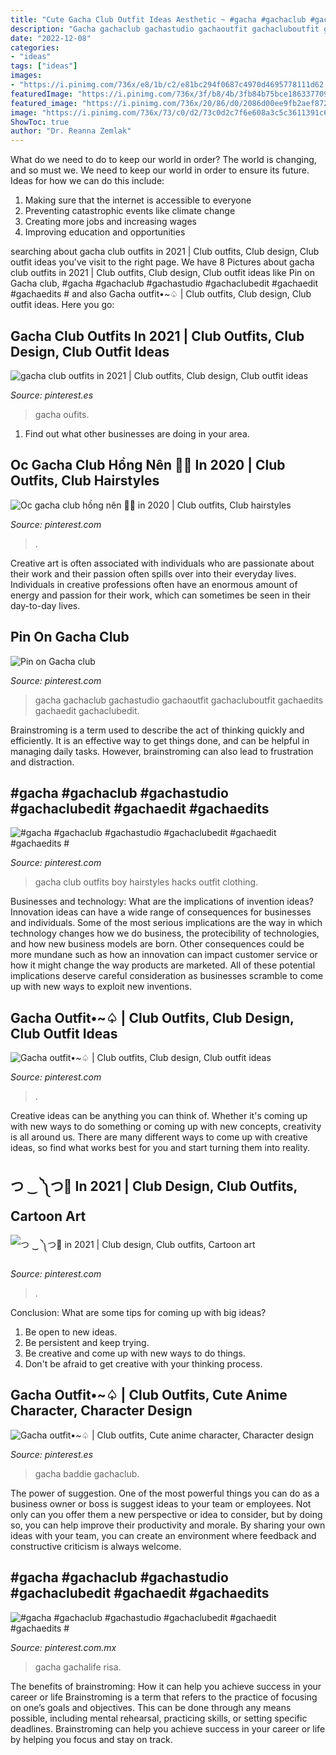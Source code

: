 ```yaml
---
title: "Cute Gacha Club Outfit Ideas Aesthetic ~ #gacha #gachaclub #gachastudio #gachaclubedit #gachaedit #gachaedits #"
description: "Gacha gachaclub gachastudio gachaoutfit gachacluboutfit gachaedits gachaedit gachaclubedit"
date: "2022-12-08"
categories:
- "ideas"
tags: ["ideas"]
images:
- "https://i.pinimg.com/736x/e8/1b/c2/e81bc294f0687c4970d4695778111d62.jpg"
featuredImage: "https://i.pinimg.com/736x/3f/b8/4b/3fb84b75bce186337709917247dbc0f6.jpg"
featured_image: "https://i.pinimg.com/736x/20/86/d0/2086d00ee9fb2aef872be5b07a8dc78a.jpg"
image: "https://i.pinimg.com/736x/73/c0/d2/73c0d2c7f6e608a3c5c3611391c6d674.jpg"
ShowToc: true
author: "Dr. Reanna Zemlak"
---
```



What do we need to do to keep our world in order?
The world is changing, and so must we. We need to keep our world in order to ensure its future. Ideas for how we can do this include: 
1. Making sure that the internet is accessible to everyone 
2. Preventing catastrophic events like climate change 
3. Creating more jobs and increasing wages 
4. Improving education and opportunities 

	

		
searching about gacha club outfits in 2021 | Club outfits, Club design, Club outfit ideas you've visit to the right page. We have 8 Pictures about gacha club outfits in 2021 | Club outfits, Club design, Club outfit ideas like Pin on Gacha club, #gacha #gachaclub #gachastudio #gachaclubedit #gachaedit #gachaedits # and also Gacha outfit•~♤ | Club outfits, Club design, Club outfit ideas. Here you go:
		
    
## Gacha Club Outfits In 2021 | Club Outfits, Club Design, Club Outfit Ideas

<img loading=lazy src="https://i.pinimg.com/736x/c2/04/be/c204bedb8a2ef6cc8347d63ad37738fa.jpg" onerror="this.onerror=null;this.src='https://tse2.mm.bing.net/th?id=OIP.AMW9144IAUqz6QROcj8q1AHaFV&amp;pid=15.1';" alt="gacha club outfits in 2021 | Club outfits, Club design, Club outfit ideas">

_Source: pinterest.es_

>gacha oufits. 

	

1. Find out what other businesses are doing in your area.

    
## Oc Gacha Club Hồng Nên 🌸🌸 In 2020 | Club Outfits, Club Hairstyles

<img loading=lazy src="https://i.pinimg.com/736x/1d/cc/40/1dcc40edbb026db9a8c4ce8b9e1733e7.jpg" onerror="this.onerror=null;this.src='https://tse3.mm.bing.net/th?id=OIP.kWwaBxuDlGEUvMHRcm54OQHaHa&amp;pid=15.1';" alt="Oc gacha club hồng nên 🌸🌸 in 2020 | Club outfits, Club hairstyles">

_Source: pinterest.com_

>. 

	

Creative art is often associated with individuals who are passionate about their work and their passion often spills over into their everyday lives. Individuals in creative professions often have an enormous amount of energy and passion for their work, which can sometimes be seen in their day-to-day lives.

    
## Pin On Gacha Club

<img loading=lazy src="https://i.pinimg.com/736x/20/86/d0/2086d00ee9fb2aef872be5b07a8dc78a.jpg" onerror="this.onerror=null;this.src='https://tse3.mm.bing.net/th?id=OIP.SxrC921CgVSB9u4JHDlaCwHaHc&amp;pid=15.1';" alt="Pin on Gacha club">

_Source: pinterest.com_

>gacha gachaclub gachastudio gachaoutfit gachacluboutfit gachaedits gachaedit gachaclubedit. 

	

Brainstroming is a term used to describe the act of thinking quickly and efficiently. It is an effective way to get things done, and can be helpful in managing daily tasks. However, brainstroming can also lead to frustration and distraction.

    
## #gacha #gachaclub #gachastudio #gachaclubedit #gachaedit #gachaedits #

<img loading=lazy src="https://i.pinimg.com/736x/3f/b8/4b/3fb84b75bce186337709917247dbc0f6.jpg" onerror="this.onerror=null;this.src='https://tse3.mm.bing.net/th?id=OIP.6jIPNPQYU3Mffjtg4yJZ9wHaHV&amp;pid=15.1';" alt="#gacha #gachaclub #gachastudio #gachaclubedit #gachaedit #gachaedits #">

_Source: pinterest.com_

>gacha club outfits boy hairstyles hacks outfit clothing. 

	

Businesses and technology: What are the implications of invention ideas?
Innovation ideas can have a wide range of consequences for businesses and individuals. Some of the most serious implications are the way in which technology changes how we do business, the protecibility of technologies, and how new business models are born. Other consequences could be more mundane such as how an innovation can impact customer service or how it might change the way products are marketed. All of these potential implications deserve careful consideration as businesses scramble to come up with new ways to exploit new inventions.

    
## Gacha Outfit•~♤ | Club Outfits, Club Design, Club Outfit Ideas

<img loading=lazy src="https://i.pinimg.com/736x/03/79/09/03790991f7e727037f22329ce1d604f5.jpg" onerror="this.onerror=null;this.src='https://tse2.mm.bing.net/th?id=OIP.sUb1ylcdfMXE1mKMYSuBIwHaHP&amp;pid=15.1';" alt="Gacha outfit•~♤ | Club outfits, Club design, Club outfit ideas">

_Source: pinterest.com_

>. 

	

Creative ideas can be anything you can think of. Whether it's coming up with new ways to do something or coming up with new concepts, creativity is all around us. There are many different ways to come up with creative ideas, so find what works best for you and start turning them into reality.

    
## つ ‿ ༽つ🔪 In 2021 | Club Design, Club Outfits, Cartoon Art

<img loading=lazy src="https://i.pinimg.com/736x/5a/cc/45/5acc45534e6171633b3fa71b628225c6.jpg" onerror="this.onerror=null;this.src='https://tse3.mm.bing.net/th?id=OIP._0x2g4XoUI-_bLcaEB7_LwHaL_&amp;pid=15.1';" alt="つ ‿ ༽つ🔪 in 2021 | Club design, Club outfits, Cartoon art">

_Source: pinterest.com_

>. 

	

Conclusion: What are some tips for coming up with big ideas?
1. Be open to new ideas.
2. Be persistent and keep trying.
3. Be creative and come up with new ways to do things.
4. Don't be afraid to get creative with your thinking process.

    
## Gacha Outfit•~♤ | Club Outfits, Cute Anime Character, Character Design

<img loading=lazy src="https://i.pinimg.com/736x/e8/1b/c2/e81bc294f0687c4970d4695778111d62.jpg" onerror="this.onerror=null;this.src='https://tse3.mm.bing.net/th?id=OIP.TUZ6YrfPWjkNss4VRT3EfwHaGp&amp;pid=15.1';" alt="Gacha outfit•~♤ | Club outfits, Cute anime character, Character design">

_Source: pinterest.es_

>gacha baddie gachaclub. 

	

The power of suggestion.
One of the most powerful things you can do as a business owner or boss is suggest ideas to your team or employees. Not only can you offer them a new perspective or idea to consider, but by doing so, you can help improve their productivity and morale. By sharing your own ideas with your team, you can create an environment where feedback and constructive criticism is always welcome.

    
## #gacha #gachaclub #gachastudio #gachaclubedit #gachaedit #gachaedits #

<img loading=lazy src="https://i.pinimg.com/736x/73/c0/d2/73c0d2c7f6e608a3c5c3611391c6d674.jpg" onerror="this.onerror=null;this.src='https://tse2.mm.bing.net/th?id=OIP.mO2RyedJ7jCebASHvDE_dAHaHY&amp;pid=15.1';" alt="#gacha #gachaclub #gachastudio #gachaclubedit #gachaedit #gachaedits #">

_Source: pinterest.com.mx_

>gacha gachalife risa. 

	

The benefits of brainstroming: How it can help you achieve success in your career or life
Brainstroming is a term that refers to the practice of focusing on one’s goals and objectives. This can be done through any means possible, including mental rehearsal, practicing skills, or setting specific deadlines. Brainstroming can help you achieve success in your career or life by helping you focus and stay on track.

